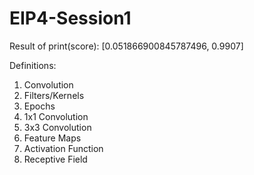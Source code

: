 # EIP4-Session1

Result of print(score):
[0.051866900845787496, 0.9907]


Definitions:
1. Convolution
2. Filters/Kernels
3. Epochs
4. 1x1 Convolution
5. 3x3 Convolution
5. Feature Maps
6. Activation Function
7. Receptive Field
